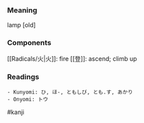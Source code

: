 ### Meaning

lamp [old]

### Components

[[Radicals/火|火]]: fire [[登]]: ascend; climb up

### Readings

```
- Kunyomi: ひ, ほ-, ともしび, とも.す, あかり
- Onyomi: トウ
```

#kanji